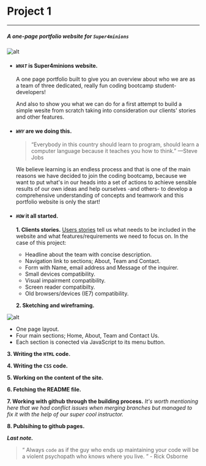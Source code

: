 
# Project 1
____
##### A one-page portfolio website for *`Super4minions`*
![alt](http://hdwallpaperbackgrounds.net/wp-content/uploads/2015/11/minions-wallpaper-stuart-keven-and-bob-2015-movie-hd-wallpapers-1920x1080.jpg)

* #### *`WHAT`* is Super4minions website.
  A one page portfolio built to give you an overview about who we are as a team of three dedicated, really fun coding bootcamp student-developers! 

  And also to show you what we can do for a first attempt to build a simple wesite from scratch taking into consideration our clients' stories and other features.

* #### *`WHY`* are we doing this.
  >“Everybody in this country should learn to program, should learn a computer language because it teaches you how to think.”   —Steve Jobs

  We believe learning is an endless process and that is one of the main reasons we have decided to join the coding bootcamp, because we want to put what's in our heads into a set of actions to achieve sensible results of our own ideas and help ourselves -and others- to develop a comprehensive understanding of concepts and teamwork and this portfolio website is only the start!

* #### *`HOW`* it all started.
  **1. Clients stories.**
[Users stories](https://github.com/gazaskygeeks/bootcamp/blob/master/coursebook/week1/project.md) tell us what needs to be included in the website and what features/requirements we need to focus on. In the case of this project:
  * Headline about the team with concise description.
  * Navigation link to sections; About, Team and Contact.
  * Form with Name, email address and Message of the inquirer.
  * Small devices compatibility.
  * Visual impairment compatibility.
  * Screen reader compatibilty.
  * Old browsers/devices (IE7) compatibility.

  **2. Sketching and wireframing.**
  
![alt](https://s30.postimg.org/4vhpxheld/New_Image.jpg)
  * One page layout.
  * Four main sections; Home, About, Team and Contact Us.
  * Each section is conected via JavaScript to its menu button.

  **3. Writing the `HTML` code.**
  
  **4. Writing the `CSS` code.**
  
  **5. Working on the content of the site.**
  
  **6. Fetching the README file.**
  
  **7. Working with github through the building process.**
   *It's worth mentioning here that we had conflict issues when merging branches but managed to fix it with the help of our super cool instructor.*
   
   **8. Publsihing to github pages.**

  ***Last note.***
  >“ Always `code` as if the guy who ends up maintaining your code will be a violent psychopath who knows where you live. ” - Rick Osborne 
